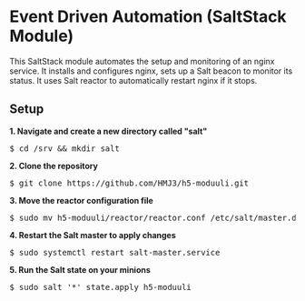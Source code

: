 # Event Driven Automation (SaltStack Module)

This SaltStack module automates the setup and monitoring of an nginx service.
It installs and configures nginx, sets up a Salt beacon to monitor its status.
It uses Salt reactor to automatically restart nginx if it stops.

## Setup

**1. Navigate and create a new directory called "salt"**

<pre>
$ cd /srv && mkdir salt
</pre>

**2. Clone the repository**

<pre>
$ git clone https://github.com/HMJ3/h5-moduuli.git
</pre>

**3. Move the reactor configuration file**

<pre>
$ sudo mv h5-moduuli/reactor/reactor.conf /etc/salt/master.d/
</pre>

**4. Restart the Salt master to apply changes**

<pre>
$ sudo systemctl restart salt-master.service
</pre>

**5. Run the Salt state on your minions**

<pre>
$ sudo salt '*' state.apply h5-moduuli
</pre>
